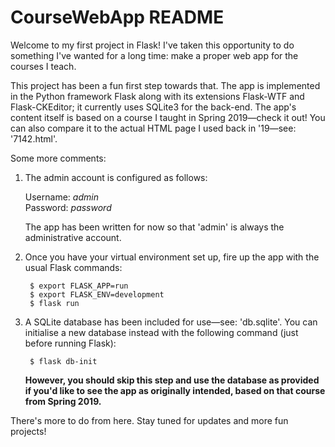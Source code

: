 # CourseWebApp README

Welcome to my first project in Flask!  I've taken this opportunity to do something I've wanted for a long time: make a proper web app for the courses I teach.

This project has been a fun first step towards that.  The app is implemented in the Python framework Flask along with its extensions Flask-WTF and Flask-CKEditor; it currently uses SQLite3 for the back-end.  The app's content itself is based on a course I taught in Spring 2019—check it out!  You can also compare it to the actual HTML page I used back in '19—see: '7142.html'.

Some more comments:

  1) The admin account is configured as follows:
  
        Username: *admin*  
        Password: *password*
        
        The app has been written for now so that 'admin' is always the administrative account.
  
  2) Once you have your virtual environment set up, fire up the app with the usual Flask commands:
  
          $ export FLASK_APP=run
          $ export FLASK_ENV=development
          $ flask run
          
  3) A SQLite database has been included for use—see: 'db.sqlite'.  You can initialise a new database instead with the following command (just before running Flask):
  
          $ flask db-init
          
      **However, you should skip this step and use the database as provided if you'd like to see the app as originally intended, based on that course from Spring 2019.**
  
There's more to do from here.  Stay tuned for updates and more fun projects!
